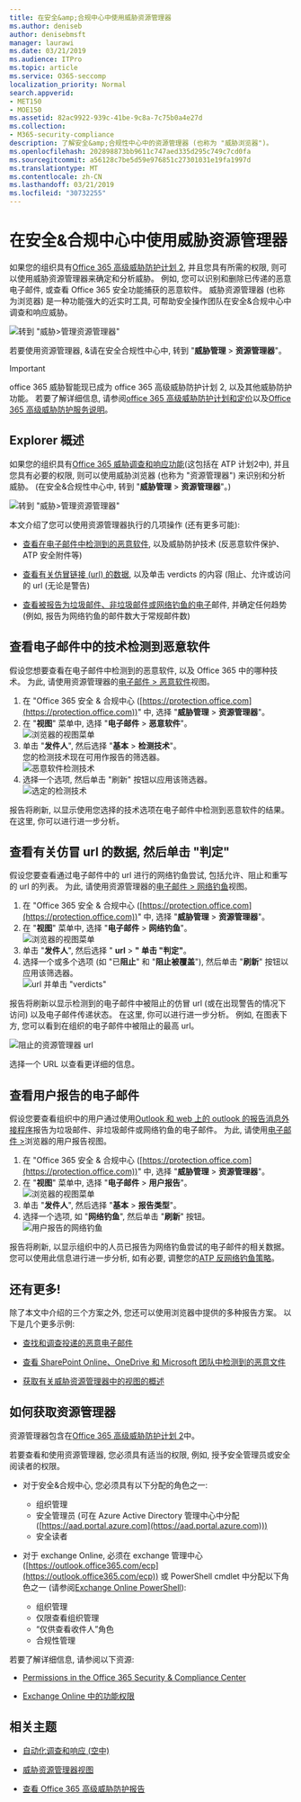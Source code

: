 ```yaml
---
title: 在安全&amp;合规中心中使用威胁资源管理器
ms.author: deniseb
author: denisebmsft
manager: laurawi
ms.date: 03/21/2019
ms.audience: ITPro
ms.topic: article
ms.service: O365-seccomp
localization_priority: Normal
search.appverid:
- MET150
- MOE150
ms.assetid: 82ac9922-939c-41be-9c8a-7c75b0a4e27d
ms.collection:
- M365-security-compliance
description: 了解安全&amp;合规性中心中的资源管理器 (也称为 "威胁浏览器")。
ms.openlocfilehash: 202898873bb9611c747aed335d295c749c7cd0fa
ms.sourcegitcommit: a56128c7be5d59e976851c27301031e19fa1997d
ms.translationtype: MT
ms.contentlocale: zh-CN
ms.lasthandoff: 03/21/2019
ms.locfileid: "30732255"
---
```

# <a name="use-threat-explorer-in-the-security-amp-compliance-center"></a>在安全&amp;合规中心中使用威胁资源管理器

如果您的组织具有[Office 365 高级威胁防护计划 2](office-365-ti.md), 并且您具有所需的权限, 则可以使用威胁资源管理器来确定和分析威胁。 例如, 您可以识别和删除已传递的恶意电子邮件, 或查看 Office 365 安全功能捕获的恶意软件。 威胁资源管理器 (也称为浏览器) 是一种功能强大的近实时工具, 可帮助安全操作团队在安全&amp;合规中心中调查和响应威胁。
  
![转到 "威胁\>管理资源管理器"](media/cab32fa2-66f1-4ad5-bc1d-2bac4dbeb48c.png)
  
若要使用资源管理器, &amp;请在安全合规性中心中, 转到 "**威胁管理** \> **资源管理器**"。

> [!IMPORTANT]
> office 365 威胁智能现已成为 office 365 高级威胁防护计划 2, 以及其他威胁防护功能。 若要了解详细信息, 请参阅[office 365 高级威胁防护计划和定价](https://products.office.com/exchange/advance-threat-protection)以及[Office 365 高级威胁防护服务说明](https://docs.microsoft.com/office365/servicedescriptions/office-365-advanced-threat-protection-service-description)。
      
## <a name="explorer-overview"></a>Explorer 概述

如果您的组织具有[Office 365 威胁调查和响应功能](office-365-ti.md)(这包括在 ATP 计划2中), 并且您具有必要的权限, 则可以使用威胁浏览器 (也称为 "资源管理器") 来识别和分析威胁。 (在安全&amp;合规性中心中, 转到 "**威胁管理** \> **资源管理器**"。)

![转到 "威胁\>管理资源管理器"](media/cab32fa2-66f1-4ad5-bc1d-2bac4dbeb48c.png)

本文介绍了您可以使用资源管理器执行的几项操作 (还有更多可能):

- [查看在电子邮件中检测到的恶意软件](#see-malware-detected-in-email-by-technology), 以及威胁防护技术 (反恶意软件保护、ATP 安全附件等)

- [查看有关仿冒链接 (url) 的数据](#view-data-about-phishing-urls-and-click-verdict), 以及单击 verdicts 的内容 (阻止、允许或访问的 url (无论是警告)

- [查看被报告为垃圾邮件、非垃圾邮件或网络钓鱼的电子](#review-email-messages-reported-by-users)邮件, 并确定任何趋势 (例如, 报告为网络钓鱼的邮件数大于常规邮件数) 

## <a name="see-malware-detected-in-email-by-technology"></a>查看电子邮件中的技术检测到恶意软件

假设您想要查看在电子邮件中检测到的恶意软件, 以及 Office 365 中的哪种技术。 为此, 请使用资源管理器的[电子邮件 > 恶意软件](threat-explorer-views.md#email--malware)视图。

1. 在 "Office 365 安全 & 合规中心 ([https://protection.office.com](https://protection.office.com))" 中, 选择 "**威胁管理** > **资源管理器**"。
2. 在 "**视图**" 菜单中, 选择 "**电子邮件** > **恶意软件**"。<br/>![浏览器的视图菜单](media/ExplorerViewEmailMalwareMenu.png)<br/>
3. 单击 "**发件人**", 然后选择 "**基本** > **检测技术**"。<br/>您的检测技术现在可用作报告的筛选器。<br/>![恶意软件检测技术](media/ExplorerEmailMalwareDetectionTech.png)<br/> 
4. 选择一个选项, 然后单击 "刷新" 按钮以应用该筛选器。<br/>![选定的检测技术](media/ExplorerEmailMalwareDetectionTechATP.png)<br/> 

报告将刷新, 以显示使用您选择的技术选项在电子邮件中检测到恶意软件的结果。 在这里, 你可以进行进一步分析。

## <a name="view-data-about-phishing-urls-and-click-verdict"></a>查看有关仿冒 url 的数据, 然后单击 "判定"

假设您要查看通过电子邮件中的 url 进行的网络钓鱼尝试, 包括允许、阻止和重写的 url 的列表。 为此, 请使用资源管理器的[电子邮件 > 网络钓鱼](threat-explorer-views.md#email--phish)视图。

1. 在 "Office 365 安全 & 合规中心 ([https://protection.office.com](https://protection.office.com))" 中, 选择 "**威胁管理** > **资源管理器**"。
2. 在 "**视图**" 菜单中, 选择 "**电子邮件** > **网络钓鱼**"。<br/>![浏览器的视图菜单](media/ExplorerViewEmailPhishMenu.png)<br/>
3. 单击 "**发件人**", 然后选择 " **url** > **" 单击 "判定"**。
4. 选择一个或多个选项 (如 "已**阻止**" 和 "**阻止被覆盖**"), 然后单击 "**刷新**" 按钮以应用该筛选器。<br/>![url 并单击 "verdicts"](media/ThreatExplorerEmailPhishClickVerdictOptions.png)<br/>

报告将刷新以显示检测到的电子邮件中被阻止的仿冒 url (或在出现警告的情况下访问) 以及电子邮件传递状态。 在这里, 你可以进行进一步分析。 例如, 在图表下方, 您可以看到在组织的电子邮件中被阻止的最高 url。 

![阻止的资源管理器 url](media/ExplorerPhishClickVerdictURLs.png) 

选择一个 URL 以查看更详细的信息。

## <a name="review-email-messages-reported-by-users"></a>查看用户报告的电子邮件

假设您要查看组织中的用户通过使用[Outlook 和 web 上的 outlook 的报告消息外接程序](enable-the-report-message-add-in.md)报告为垃圾邮件、非垃圾邮件或网络钓鱼的电子邮件。 为此, 请使用[电子邮件 >](threat-explorer-views.md#email--user-reported)浏览器的用户报告视图。

1. 在 "Office 365 安全 & 合规中心 ([https://protection.office.com](https://protection.office.com))" 中, 选择 "**威胁管理** > **资源管理器**"。
2. 在 "**视图**" 菜单中, 选择 "**电子邮件** > **用户报告**"。<br/>![浏览器的视图菜单](media/ExplorerViewMenuEmailUserReported.png)<br/>
3. 单击 "**发件人**", 然后选择 "**基本** > **报告类型**"。
4. 选择一个选项, 如 "**网络钓鱼**", 然后单击 "**刷新**" 按钮。 <br/>![用户报告的网络钓鱼](media/EmailUserReportedReportType.png)<br/> 

报告将刷新, 以显示组织中的人员已报告为网络钓鱼尝试的电子邮件的相关数据。 您可以使用此信息进行进一步分析, 如有必要, 调整您的[ATP 反网络钓鱼策略](set-up-anti-phishing-policies.md)。

## <a name="theres-more"></a>还有更多!

除了本文中介绍的三个方案之外, 您还可以使用浏览器中提供的多种报告方案。 以下是几个更多示例:

- [查找和调查投递的恶意电子邮件](investigate-malicious-email-that-was-delivered.md)

- [查看 SharePoint Online、OneDrive 和 Microsoft 团队中检测到的恶意文件](malicious-files-detected-in-spo-odb-or-teams.md)

- [获取有关威胁资源管理器中的视图的概述](threat-explorer-views.md)

## <a name="how-to-get-explorer"></a>如何获取资源管理器

资源管理器包含在[Office 365 高级威胁防护计划 2](office-365-ti.md)中。 

若要查看和使用资源管理器, 您必须具有适当的权限, 例如, 授予安全管理员或安全阅读者的权限。 

- 对于安全&amp;合规中心, 您必须具有以下分配的角色之一:
    - 组织管理
    - 安全管理员 (可在 Azure Active Directory 管理中心中分配 ([https://aad.portal.azure.com](https://aad.portal.azure.com)))
    - 安全读者

- 对于 exchange Online, 必须在 exchange 管理中心 ([https://outlook.office365.com/ecp](https://outlook.office365.com/ecp)) 或 PowerShell cmdlet 中分配以下角色之一 (请参阅[Exchange Online PowerShell](https://docs.microsoft.com/powershell/exchange/exchange-online/exchange-online-powershell?view=exchange-ps)):
    - 组织管理
    - 仅限查看组织管理
    - “仅供查看收件人”角色
    - 合规性管理

若要了解详细信息, 请参阅以下资源:

- [Permissions in the Office 365 Security &amp; Compliance Center](permissions-in-the-security-and-compliance-center.md)

- [Exchange Online 中的功能权限](https://docs.microsoft.com/exchange/permissions-exo/feature-permissions)
  
## <a name="related-topics"></a>相关主题

- [自动化调查和响应 (空中)](automated-investigation-response-office.md)

- [威胁资源管理器视图](threat-explorer-views.md)

- [查看 Office 365 高级威胁防护报告](view-reports-for-atp.md)

